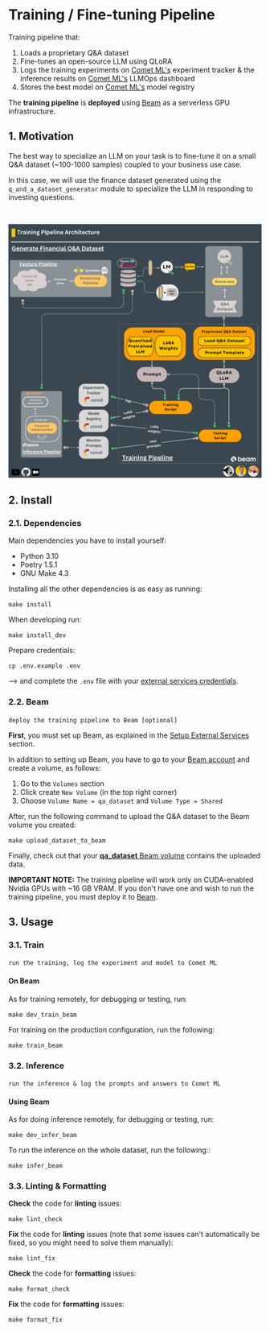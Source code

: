 # Training / Fine-tuning Pipeline

Training pipeline that:

1. Loads a proprietary Q&A dataset
2. Fine-tunes an open-source LLM using QLoRA
3. Logs the training experiments on [Comet ML's](https://www.comet.com?utm_source=thepauls&utm_medium=partner&utm_content=github) experiment tracker & the inference results on [Comet ML's](https://www.comet.com?utm_source=thepauls&utm_medium=partner&utm_content=github) LLMOps dashboard
4. Stores the best model on [Comet ML's](https://www.comet.com/site/products/llmops/?utm_source=thepauls&utm_medium=partner&utm_content=github) model registry

The **training pipeline** is **deployed** using [Beam](https://docs.beam.cloud/getting-started/quickstart?utm_source=thepauls&utm_medium=partner&utm_content=github) as a serverless GPU infrastructure.

## 1. Motivation

The best way to specialize an LLM on your task is to fine-tune it on a small Q&A dataset (~100-1000 samples) coupled to your business use case.

In this case, we will use the finance dataset generated using the `q_and_a_dataset_generator` module to specialize the LLM in responding to investing questions.

<br/>

![architecture](../../media/training_pipeline_architecture.png)

## 2. Install

### 2.1. Dependencies

Main dependencies you have to install yourself:

- Python 3.10
- Poetry 1.5.1
- GNU Make 4.3

Installing all the other dependencies is as easy as running:

```shell
make install
```

When developing run:

```shell
make install_dev
```

Prepare credentials:

```shell
cp .env.example .env
```

--> and complete the `.env` file with your [external services credentials](https://github.com/iusztinpaul/hands-on-llms/tree/main#2-setup-external-services).

### 2.2. Beam

`deploy the training pipeline to Beam [optional]`

**First**, you must set up Beam, as explained in the [Setup External Services](https://github.com/iusztinpaul/hands-on-llms/tree/main#2-setup-external-services) section.

In addition to setting up Beam, you have to go to your [Beam account](https://www.beam.cloud?utm_source=thepauls&utm_medium=partner&utm_content=github) and create a volume, as follows:

1. Go to the `Volumes` section
2. Click create `New Volume` (in the top right corner)
3. Choose `Volume Name = qa_dataset` and `Volume Type = Shared`

After, run the following command to upload the Q&A dataset to the Beam volume you created:

```shell
make upload_dataset_to_beam
```

Finally, check out that your [**qa_dataset** Beam volume](https://www.beam.cloud/dashboard/volumes/qa_dataset?utm_source=thepauls&utm_medium=partner&utm_content=github) contains the uploaded data.

**IMPORTANT NOTE:** The training pipeline will work only on CUDA-enabled Nvidia GPUs with ~16 GB VRAM. If you don't have one and wish to run the training pipeline, you must deploy it to [Beam](https://www.beam.cloud?utm_source=thepauls&utm_medium=partner&utm_content=github).

## 3. Usage

### 3.1. Train

`run the training, log the experiment and model to Comet ML`

#### On Beam

As for training remotely, for debugging or testing, run:

```shell
make dev_train_beam
```

For training on the production configuration, run the following:

```shell
make train_beam
```

### 3.2. Inference

`run the inference & log the prompts and answers to Comet ML`

#### Using Beam

As for doing inference remotely, for debugging or testing, run:

```shell
make dev_infer_beam
```

To run the inference on the whole dataset, run the following::

```shell
make infer_beam
```

### 3.3. Linting & Formatting

**Check** the code for **linting** issues:

```shell
make lint_check
```

**Fix** the code for **linting** issues (note that some issues can't automatically be fixed, so you might need to solve them manually):

```shell
make lint_fix
```

**Check** the code for **formatting** issues:

```shell
make format_check
```

**Fix** the code for **formatting** issues:

```shell
make format_fix
```
